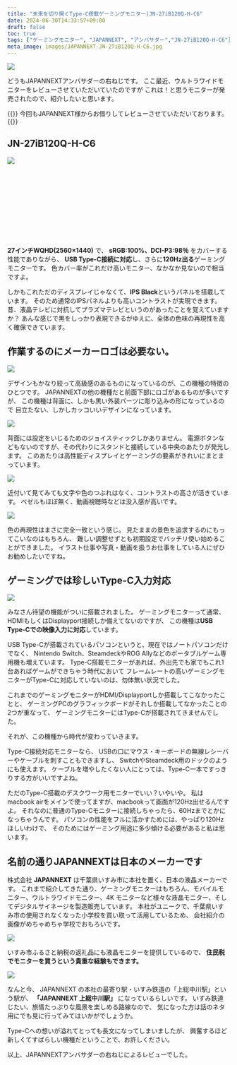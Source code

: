 ```yaml
---
title: "未来を切り開くType-C搭載ゲーミングモニター|JN-27iB120Q-H-C6"
date: 2024-06-30T14:33:57+09:00
draft: false
toc: true
tags: ["ゲーミングモニター", "JAPANNEXT", "アンバサダー","JN-27iB120Q-H-C6"]
meta_image: images/JAPANNEXT-JN-27iB120Q-H-C6.jpg
---
```

![](https://pbs.twimg.com/media/GRTGyHUa4AAOVh6?format=jpg&name=large)

どうもJAPANNEXTアンバサダーの右ねじです。
ここ最近、ウルトラワイドモニターをレビューさせていただいていたのですが
これは！と思うモニターが発売されたので、紹介したいと思います。

{{<box>}}
今回もJAPANNEXT様からお借りしてレビューさせていただいております。
{{</box>}}

<!--more-->

## JN-27iB120Q-H-C6

![](https://jp.japannext.com/cdn/shop/files/JN-27iB120Q-H-C6_5.jpg)

<div class="iframely-embed"><div class="iframely-responsive" style="height: 140px; padding-bottom: 0;"><a href="https://jp.japannext.com/products/jn-27ib120q-h-c6" data-iframely-url="//iframely.net/JZ2pMXa"></a></div></div><script async src="//iframely.net/embed.js"></script>
<br>

**27インチWQHD(2560×1440)** で、 **sRGB:100%、DCI-P3:98％** をカバーする性能でありながら、
**USB Type-C接続に対応**し、さらに**120Hz出る**ゲーミングモニターです。
色カバー率がこれだけ高いモニター、なかなか見ないので相当ですよ。

しかもこれただのディスプレイじゃなくて、**IPS Black**というパネルを搭載しています。
そのため通常のIPSパネルよりも高いコントラストが実現できます。
昔、液晶テレビに対抗してプラズマテレビというのがあったことを覚えていますか？
あんな感じで黒をしっかり表現できるがゆえに、全体の色味の再現性を高く確保できています。

## 作業するのにメーカーロゴは必要ない。

![](https://pbs.twimg.com/media/GRTG0HgbIAAEO_D?format=jpg&name=large)

デザインもかなり絞って高級感のあるものになっているのが、この機種の特徴のひとつです。
JAPANNEXTの他の機種だと前面下部にロゴがあるものが多いですが、
この機種は背面に、しかも黒い外装パーツに彫り込みの形になっているので
目立たない、しかしカッコいいデザインになっています。

![](https://jp.japannext.com/cdn/shop/files/JN-27iB120Q-H-C6_2jpg.jpg?v=1718590164)

背面には設定をいじるためのジョイスティックしかありません。
電源ボタンなどもないのですが、その代わりにスタンドと接続している中央のあたりが発光します。
このあたりは高性能ディスプレイとゲーミングの要素がきれいにまとまっています。

![](https://pbs.twimg.com/media/GRTG1g8bkAAF9ch?format=jpg&name=large)

近付いて見てみても文字や色のつぶれはなく、コントラストの高さが活きています。
ベゼルもほぼ無く、動画視聴時などは没入感が高いです。

![](https://pbs.twimg.com/media/GRTWYqVaoAAp2S_?format=jpg&name=large)

色の再現性はまさに完全一致という感じ。
見たままの景色を追求するのにもってこいなのはもちろん、
難しい調整せずとも初期設定でバッチリ使い始めることができました。
イラスト仕事や写真・動画を扱うお仕事をしている人にぜひお勧めしたいですね。

## ゲーミングでは珍しいType-C入力対応

![](https://jp.japannext.com/cdn/shop/files/USB-C_65W_pd.jpg)

みなさん待望の機能がついに搭載されました。
ゲーミングモニターって通常、HDMIもしくはDisplayport接続しか備えてないのですが、
この機種は**USB Type-Cでの映像入力に対応**しています。

USB Type-Cが搭載されているパソコンというと、現在ではノートパソコンだけでなく、
Nintendo Switch、SteamdeckやROG Allyなどのポータブルゲーム専用機も増えています。
Type-C搭載モニターがあれば、外出先でも家でもこれ1台あればゲームができちゃう時代において
フレームレートの高いゲーミングモニターがType-Cに対応していないのは、勿体無い状況でした。

これまでのゲーミングモニターがHDMI/Displayportしか搭載してこなかったことと、
ゲーミングPCのグラフィックボードがそれしか搭載してなかったことの2つが重なって、
ゲーミングモニターにはType-Cが搭載されてきませんでした。

それが、この機種から時代が変わっていきます。

Type-C接続対応モニターなら、
USBの口にマウス・キーボードの無線レシーバーやケーブルを刺すこともできますし、
SwitchやSteamdeck用のドックのようにも使えます。
ケーブルを増やしたくない人にとっては、Type-C一本ですっきりする方がいいですよね。

ただのType-C搭載のデスクワーク用モニターでいい？いやいや。
私はmacbook airをメインで使ってますが、macbookって画面が120Hz出せるんですよ。
それなのに普通のType-Cモニターに接続しちゃったら、60Hzまでとかになっちゃうんです。
パソコンの性能をフルに活かすためには、やっぱり120Hzほしいわけで、
そのためにはゲーミング用途に多少傾ける必要があると私は思います。

## 名前の通りJAPANNEXTは日本のメーカーです

株式会社 **JAPANNEXT** は千葉県いすみ市に本社を置く、日本の液晶メーカーです。
これまで紹介してきた通り、ゲーミングモニターはもちろん、モバイルモニター、ウルトラワイドモニター、4K モニターなど様々な液晶モニター、そしてデジタルサイネージを製造販売しています。
本社がユニークで、千葉県いすみ市の使用されなくなった小学校を買い取って活用しているため、
会社紹介の画像がめちゃめちゃ学校でおもろいです。

![](https://www.rightscrew.com/images/gaikan.jpeg)

いすみ市ふるさと納税の返礼品にも液晶モニターを提供しているので、
**住民税でモニターを買うという貴重な経験もできます。**

![](https://www.rightscrew.com/images/isumixjapannext01.jpg)

なんと今、 JAPANNEXT の本社の最寄り駅・いすみ鉄道の「上総中川駅」という駅が、 **「JAPANNEXT 上総中川駅」** になっているらしいです。
いすみ鉄道じたい、旅情たっぷりな風景を楽しめる路線なので、
気になった方は話のネタ用にでも見に行ってみてはいかがでしょうか。

Type-Cへの想いが溢れてとっても長文になってしまいましたが、
興奮するほど新しくてすばらしい機種だということで、お許しください。

以上、JAPANNEXTアンバサダーの右ねじによるレビューでした。